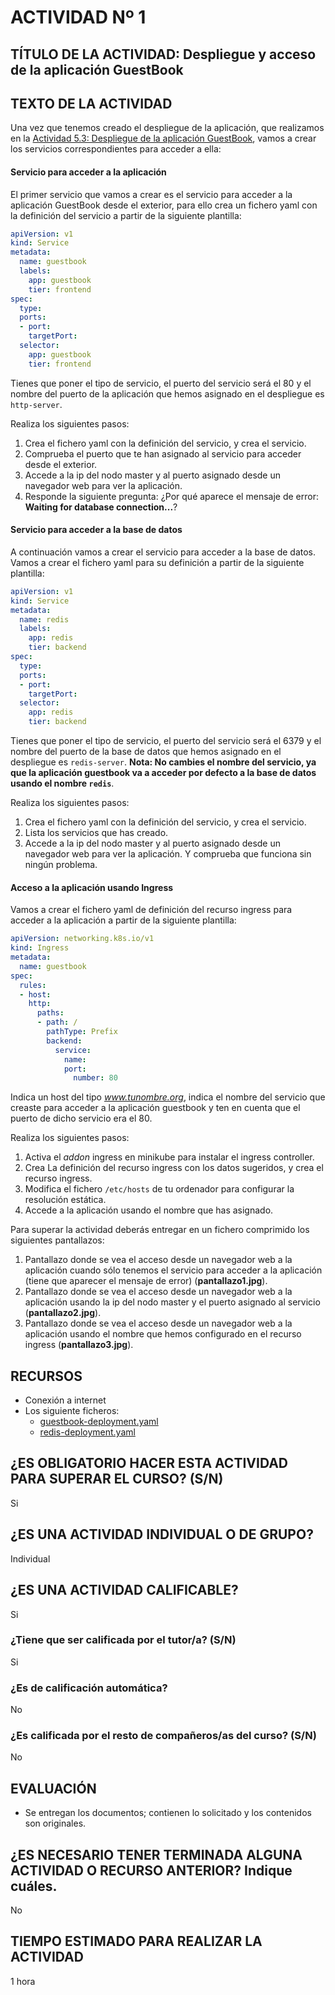 # ACTIVIDAD Nº 1

## TÍTULO DE LA ACTIVIDAD: Despliegue y acceso de la aplicación GuestBook

## TEXTO DE LA ACTIVIDAD

Una vez que tenemos creado el despliegue de la aplicación, que realizamos en la [Actividad 5.3: Despliegue de la aplicación GuestBook](../modulo5/actividad3.md), vamos a crear los servicios correspondientes para acceder a ella:

#### Servicio para acceder a la aplicación

El primer servicio que vamos a crear es el servicio para acceder a la aplicación GuestBook desde el exterior, para ello crea un fichero yaml con la definición del servicio a partir de la siguiente plantilla:

```yaml
apiVersion: v1
kind: Service
metadata:
  name: guestbook
  labels:
    app: guestbook
    tier: frontend
spec:
  type: 
  ports:
  - port: 
    targetPort: 
  selector:
    app: guestbook
    tier: frontend
```

Tienes que poner el tipo de servicio, el puerto del servicio será el 80 y el nombre del puerto de la aplicación que hemos asignado en el despliegue es `http-server`.

Realiza los siguientes pasos:

1. Crea el fichero yaml con la definición del servicio, y crea el servicio.
2. Comprueba el puerto que te han asignado al servicio para acceder desde el exterior.
3. Accede a la ip del nodo master y al puerto asignado desde un navegador web para ver la aplicación.
4. Responde la siguiente pregunta: ¿Por qué aparece el mensaje de error: **Waiting for database connection...**?

#### Servicio para acceder a la base de datos

A continuación vamos a crear el servicio para acceder a la base de datos. Vamos a crear el fichero yaml para su definición a partir de la siguiente plantilla:

```yaml
apiVersion: v1
kind: Service
metadata:
  name: redis
  labels:
    app: redis
    tier: backend
spec:
  type: 
  ports:
  - port: 
    targetPort: 
  selector:
    app: redis
    tier: backend
```
Tienes que poner el tipo de servicio, el puerto del servicio será el 6379 y el nombre del puerto de la base de datos que hemos asignado en el despliegue es `redis-server`. **Nota: No cambies el nombre del servicio, ya que la aplicación guestbook va a acceder por defecto a la base de datos usando el nombre `redis`**.

Realiza los siguientes pasos:

1. Crea el fichero yaml con la definición del servicio, y crea el servicio.
2. Lista los servicios que has creado.
3. Accede a la ip del nodo master y al puerto asignado desde un navegador web para ver la aplicación. Y comprueba que funciona sin ningún problema.

#### Acceso a la aplicación usando Ingress

Vamos a crear el fichero yaml de definición del recurso ingress para acceder a la aplicación a partir de la siguiente plantilla:

```yaml
apiVersion: networking.k8s.io/v1
kind: Ingress
metadata:
  name: guestbook
spec:
  rules:
  - host: 
    http:
      paths:
      - path: /
        pathType: Prefix
        backend:
          service:
            name: 
            port:
              number: 80
```
Indica un host del tipo *www.tunombre.org*, indica el nombre del servicio que creaste para acceder a la aplicación guestbook y ten en cuenta que el puerto de dicho servicio era el 80.

Realiza los siguientes pasos:

1. Activa el *addon* ingress en minikube para instalar el ingress controller.
2. Crea La definición del recurso ingress con los datos sugeridos, y crea el recurso ingress.
3. Modifica el fichero `/etc/hosts` de tu ordenador para configurar la resolución estática.
3. Accede a la aplicación usando el nombre que has asignado.

Para superar la actividad deberás entregar en un fichero comprimido los siguientes pantallazos:

1. Pantallazo donde se vea el acceso desde un navegador web a la aplicación cuando sólo tenemos el servicio para acceder a la aplicación (tiene que aparecer el mensaje de error) (**pantallazo1.jpg**).
2. Pantallazo donde se vea el acceso desde un navegador web a la aplicación usando la ip del nodo master y el puerto asignado al servicio (**pantallazo2.jpg**).
3. Pantallazo donde se vea el acceso desde un navegador web a la aplicación usando el nombre que hemos configurado en el recurso ingress (**pantallazo3.jpg**).

## RECURSOS

* Conexión a internet
* Los siguiente ficheros: 
  * [guestbook-deployment.yaml](files/guestbook/guestbook-deployment.yaml)
  * [redis-deployment.yaml](files/guestbook/redis-deployment.yaml)

## ¿ES OBLIGATORIO HACER ESTA ACTIVIDAD PARA SUPERAR EL CURSO? (S/N)

Si

## ¿ES UNA ACTIVIDAD INDIVIDUAL O DE GRUPO?

Individual

## ¿ES UNA ACTIVIDAD CALIFICABLE?

Si

### ¿Tiene que ser calificada por el tutor/a? (S/N) 

Si

### ¿Es de calificación automática?

No

### ¿Es calificada por el resto de compañeros/as del curso? (S/N)

No

## EVALUACIÓN

* Se entregan los documentos; contienen lo solicitado y los contenidos son originales.

## ¿ES NECESARIO TENER TERMINADA ALGUNA ACTIVIDAD O RECURSO ANTERIOR? Indique cuáles.

No

## TIEMPO ESTIMADO PARA REALIZAR LA ACTIVIDAD

1 hora
